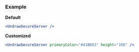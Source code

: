 ### Example

**Default**
```jsx
<UndrawSecureServer />
```

**Customized**
```jsx
<UndrawSecureServer primaryColor="#41B883" height="100" />
```
